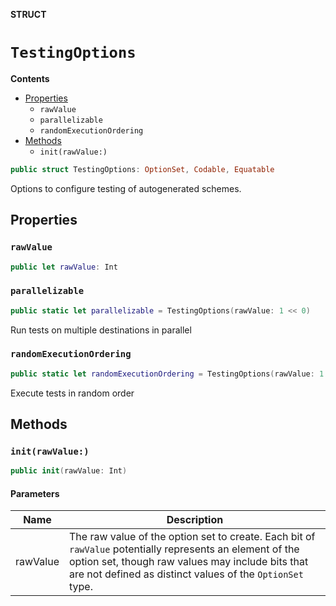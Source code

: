 **STRUCT**

# `TestingOptions`

**Contents**

- [Properties](#properties)
  - `rawValue`
  - `parallelizable`
  - `randomExecutionOrdering`
- [Methods](#methods)
  - `init(rawValue:)`

```swift
public struct TestingOptions: OptionSet, Codable, Equatable
```

Options to configure testing of autogenerated schemes.

## Properties
### `rawValue`

```swift
public let rawValue: Int
```

### `parallelizable`

```swift
public static let parallelizable = TestingOptions(rawValue: 1 << 0)
```

Run tests on multiple destinations in parallel

### `randomExecutionOrdering`

```swift
public static let randomExecutionOrdering = TestingOptions(rawValue: 1 << 1)
```

Execute tests in random order

## Methods
### `init(rawValue:)`

```swift
public init(rawValue: Int)
```

#### Parameters

| Name | Description |
| ---- | ----------- |
| rawValue | The raw value of the option set to create. Each bit of `rawValue` potentially represents an element of the option set, though raw values may include bits that are not defined as distinct values of the `OptionSet` type. |